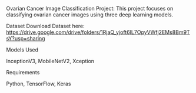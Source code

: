 Ovarian Cancer Image Classification Project:
This project focuses on classifying ovarian cancer images using three deep learning models.

Dataset
Download Dataset here: https://drive.google.com/drive/folders/1RjaQ_yjoft6IL7OpyVWfj2EMs8Bm9TsY?usp=sharing

Models Used

InceptionV3,
MobileNetV2,
Xception

Requirements

Python,
TensorFlow,
Keras
